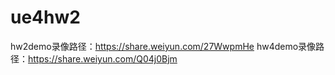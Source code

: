 # ue4hw2
hw2demo录像路径：https://share.weiyun.com/27WwpmHe
hw4demo录像路径：https://share.weiyun.com/Q04j0Bjm
